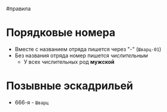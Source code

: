 #правила
# Порядковые номера
- Вместе с названием отряда пишется через "-" (`Шварц-01`)
- Без названия отряда номер пишется *числительным*
	- У всех числительных род **мужской**
# Позывные эскадрильей
- 666-я - `Шварц`